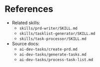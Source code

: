 # References

- Related skills:
  - `skills/prd-writer/SKILL.md`
  - `skills/tasklist-generator/SKILL.md`
  - `skills/task-processor/SKILL.md`
- Source docs:
  - `ai-dev-tasks/create-prd.md`
  - `ai-dev-tasks/generate-tasks.md`
  - `ai-dev-tasks/process-task-list.md`
